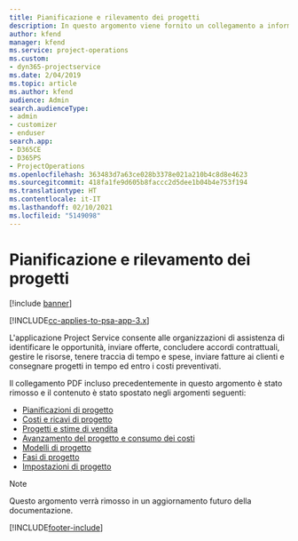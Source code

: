 ```yaml
---
title: Pianificazione e rilevamento dei progetti
description: In questo argomento viene fornito un collegamento a informazioni su pianificazione e rilevamento in Project Service Automation.
author: kfend
manager: kfend
ms.service: project-operations
ms.custom:
- dyn365-projectservice
ms.date: 2/04/2019
ms.topic: article
ms.author: kfend
audience: Admin
search.audienceType:
- admin
- customizer
- enduser
search.app:
- D365CE
- D365PS
- ProjectOperations
ms.openlocfilehash: 363483d7a63ce028b3378e021a210b4c8d8e4623
ms.sourcegitcommit: 418fa1fe9d605b8faccc2d5dee1b04b4e753f194
ms.translationtype: HT
ms.contentlocale: it-IT
ms.lasthandoff: 02/10/2021
ms.locfileid: "5149098"
---
```

# <a name="project-planning-and-tracking"></a>Pianificazione e rilevamento dei progetti

[!include [banner](../../includes/psa-now-project-operations.md)]

[!INCLUDE[cc-applies-to-psa-app-3.x](../../includes/cc-applies-to-psa-app-3x.md)]

L'applicazione Project Service consente alle organizzazioni di assistenza di identificare le opportunità, inviare offerte, concludere accordi contrattuali, gestire le risorse, tenere traccia di tempo e spese, inviare fatture ai clienti e consegnare progetti in tempo ed entro i costi preventivati. 

Il collegamento PDF incluso precedentemente in questo argomento è stato rimosso e il contenuto è stato spostato negli argomenti seguenti:

- [Pianificazioni di progetto](../project-creating.md)
- [Costi e ricavi di progetto](../project-estimating.md)
- [Progetti e stime di vendita](../project-leveraging.md)
- [Avanzamento del progetto e consumo dei costi](../project-tracking.md)
- [Modelli di progetto](../project-templates.md)
- [Fasi di progetto](../project-stages.md)
- [Impostazioni di progetto](../project-settings.md)

> [!NOTE]
> Questo argomento verrà rimosso in un aggiornamento futuro della documentazione. 


[!INCLUDE[footer-include](../../includes/footer-banner.md)]